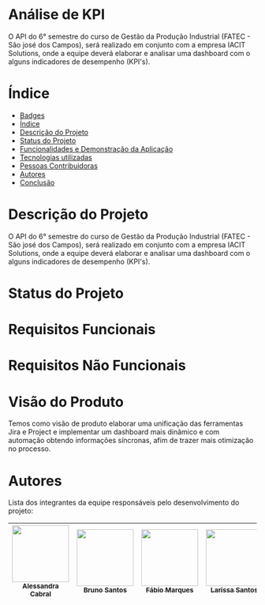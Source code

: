 <h1>Análise de KPI</h1> 
O API do 6° semestre do curso de Gestão da Produção Industrial (FATEC - São josé dos Campos), será realizado em conjunto com a empresa IACIT Solutions, onde a equipe deverá elaborar e analisar uma dashboard com o alguns indicadores de desempenho (KPI's).


# Índice 

* [Badges](#badges)
* [Índice](#índice)
* [Descrição do Projeto](#descrição-do-projeto)
* [Status do Projeto](#status-do-Projeto)
* [Funcionalidades e Demonstração da Aplicação](#funcionalidades-e-demonstração-da-aplicação)
* [Tecnologias utilizadas](#tecnologias-utilizadas)
* [Pessoas Contribuidoras](#pessoas-contribuidoras)
* [Autores](#pessoas-desenvolvedoras)
* [Conclusão](#conclusão)

# Descrição do Projeto

O API do 6° semestre do curso de Gestão da Produção Industrial (FATEC - São josé dos Campos), será realizado em conjunto com a empresa IACIT Solutions, onde a equipe deverá elaborar e analisar uma dashboard com o alguns indicadores de desempenho (KPI's).

# Status do Projeto

# Requisitos Funcionais

# Requisitos Não Funcionais

# Visão do Produto
Temos como visão de produto elaborar uma unificação das ferramentas Jira e Project e implementar um dashboard mais dinâmico e com automação obtendo informações síncronas, afim de trazer mais otimização no processo.

# Autores

Lista dos integrantes da equipe responsáveis pelo desenvolvimento do projeto:

| [<img src="https://user-images.githubusercontent.com/128653100/228704577-204ce56e-7a2c-4204-9ae2-365ff90f22cc.jpeg" width=115><br><sub>Alessandra Cabral</sub>](https://www.linkedin.com/in/alessandra-cabral-42999a150) |  [<img src="https://user-images.githubusercontent.com/128653100/228704888-1bdd3632-c7cc-4d6a-bc3d-4f5b3c41dfc2.jpeg" width=115><br><sub>Bruno Santos</sub>](https://www.linkedin.com/in/bruno-santos-19b54a156) |  [<img src="https://user-images.githubusercontent.com/128653100/228725120-2f36b7ee-5519-4a8a-adcd-c79d0e0307ac.jpeg" width=115><br><sub>Fábio Marques</sub>](https://www.linkedin.com/in/fabio-marques-5b9893217) |  [<img src="https://user-images.githubusercontent.com/128653100/228725134-a30ac424-a97a-4630-97a0-072816ae43d3.jpeg" width=115><br><sub>Larissa Santos</sub>](https://www.linkedin.com/in/larissa-santos-311326178) |  [<img src="https://user-images.githubusercontent.com/128653100/228725145-49861856-4ea0-420c-9ce4-1a8984c4707e.jpeg" width=115><br><sub>Natalia Gouvea</sub>](https://www.linkedin.com/in/natalia-let%C3%ADcia-assis-gouvea-2169571b8) |  [<img src="https://user-images.githubusercontent.com/128653100/228725150-981571bb-71d0-484e-9e78-b8ccaf8a3790.jpeg" width=115><br><sub>Willian Sousa</sub>](https://www.linkedin.com/in/willian-rodrigues-7016b3175) |  [<img src="https://user-images.githubusercontent.com/128653100/228725158-0788947a-747f-461e-b489-e2eb641c4006.jpeg" width=115><br><sub>Yasmin Santos</sub>](https://www.linkedin.com/in/willian-rodrigues-7016b3175) |
| :---: | :---: | :---: | :---: | :---: | :---: | :---: |










